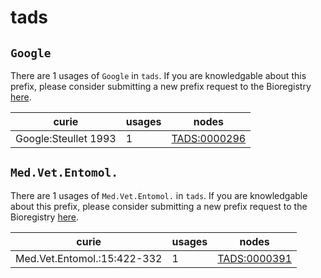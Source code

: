 # tads

## `Google`

There are 1 usages of `Google` in `tads`.
If you are knowledgable about this prefix, please consider submitting a new prefix
request to the Bioregistry [here](https://github.com/biopragmatics/bioregistry/issues/new?assignees=cthoyt&labels=New%2CPrefix&template=new-prefix.yml&title=%5BResource%5D%3A%20Google).

| curie                |   usages | nodes                                                       |
|----------------------|----------|-------------------------------------------------------------|
| Google:Steullet 1993 |        1 | [TADS:0000296](http://purl.obolibrary.org/obo/TADS_0000296) |

## `Med.Vet.Entomol.`

There are 1 usages of `Med.Vet.Entomol.` in `tads`.
If you are knowledgable about this prefix, please consider submitting a new prefix
request to the Bioregistry [here](https://github.com/biopragmatics/bioregistry/issues/new?assignees=cthoyt&labels=New%2CPrefix&template=new-prefix.yml&title=%5BResource%5D%3A%20Med.Vet.Entomol.).

| curie                       |   usages | nodes                                                       |
|-----------------------------|----------|-------------------------------------------------------------|
| Med.Vet.Entomol.:15:422-332 |        1 | [TADS:0000391](http://purl.obolibrary.org/obo/TADS_0000391) |


